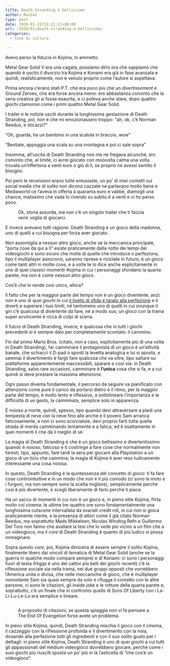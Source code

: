 ```yaml
---
title: Death Stranding è bellissimo
author: Raibaz
type: post
date: 2020-01-15T13:21:17+00:00
url: /2020/01/death-stranding-e-bellissimo/
categories:
  - Cose di cultura

---
```

Avevo perso la fiducia in Kojima, lo ammetto.

Metal Gear Solid V era una cagata, possiamo dirlo ora che sappiamo che quando è uscito il divorzio tra Kojima e Konami era già in fase avanzata e quindi, realisticamente, non è venuto proprio come l&#8217;autore si aspettava.

Prima ancora c&#8217;erano stati P.T. che era poco più che un _divertissement_ e Ground Zeroes, che era forse ancora meno: ero abbastanza convinto che la vena creativa gli si fosse esaurita, e ci poteva anche stare, dopo quattro giochi clamorosi come i primi quattro Metal Gear Solid.

I trailer e le notizie usciti durante la lunghissima gestazione di Death Stranding, poi, non è che mi emozionassero troppo: &#8220;ah, ok, c&#8217;è Norman Reedus, e sticazzi?&#8221; 

&#8220;Oh, guarda, ha un bambino in una scatola in braccio, wow&#8221;

&#8220;Bestiale, appoggia una scala su una montagna e poi ci sale sopra&#8221;

Insomma, all&#8217;uscita di Death Stranding non me ne fregava alcunché, ero convinto che, al limite, ci avrei giocato con moooolta calma una volta trovata un&#8217;offertona a venti euro o giù di lì, se proprio ne avessi sentito il bisogno.

Poi però le recensioni erano tutte entusiaste, un po&#8217; di miei contatti sui social media che di solito non dicono cazzate ne parlavano molto bene e Mediaworld ce l&#8217;aveva in offerta a quaranta euro e vabbè, diamogli una chance, malissimo che vada lo rivendo su subito.it a venti e ci ho perso poco.<figure class="wp-block-embed-youtube wp-block-embed is-type-video is-provider-youtube wp-embed-aspect-16-9 wp-has-aspect-ratio">

<div class="wp-block-embed__wrapper">
</div><figcaption>Ok, storia assurda, ma non c&#8217;è un singolo trailer che ti faccia venir voglia di giocarci.</figcaption></figure> 

E invece avevano tutti ragione: Death Stranding è un gioco della madonna, uno di quelli a cui bisogna per forza aver giocato.

Non assomiglia a nessun altro gioco, anche se la meccanica principale, &#8220;porta cose da qui a lì&#8221; esiste praticamente dalla notte dei tempi dei videogiochi e sono sicuro che molte di quelle che introduce o perfeziona, tipo il multiplayer asincrono, saranno riprese e riciclate in futuro; è un gioco come tanti altri in molte cose, e a volte te lo dice anche esplicitamente in uno di quei classici momenti-Kojima in cui i personaggi sfondano la quarta parete, ma non è come nessun altro gioco.

Cos&#8217;è che lo rende così unico, allora?

Il fatto che per la maggior parte del tempo non è un gioco divertente, anzi: non è uno di quei giochi in cui [il livello di sfida è tarato alla perfezione][1] e ti diverti a superare i tuoi limiti, né tantomeno uno di quelli in cui ovunque ti giri c&#8217;è qualcosa di divertente da fare, né a modo suo, un gioco con la trama super avvincente e ricca di colpi di scena.

Il fulcro di Death Stranding, invece, è qualcosa che in tutti i giochi precedenti si è sempre dato per completamente scontato: il cammino.

Fin dal primo Mario Bros. (citato, non a caso, esplicitamente più di una volta in Death Stranding), far camminare il protagonista di un gioco è un&#8217;attività banale, che schiacci il D-pad o sposti la levetta analogica e lui si sposta, e semmai il divertimento è fargli fare qualcosa che va oltre, tipo saltare su piattaforme apparentemente inaccessibili, sparare e così via: in Death Stranding, salvo rare occasioni, camminare è **l&#8217;unica** cosa che si fa, e a cui quindi si deve prestare la massima attenzione.

Ogni passo diventa fondamentale, il percorso da seguire va pianificato con attenzione come pure il carico da portarsi dietro e il ritmo, per la maggior parte del tempo, è molto lento e riflessivo, a sottolineare l&#8217;importanza e la difficoltà di un gesto, la camminata, semplice solo in apparenza.

È noioso a morte, quindi, spesso, tipo quando devi attraversare a piedi una tempesta di neve con la neve fino alle anche e il povero Sam arranca faticosamente, e non ci sono scorciatoie, devi proprio farti tutta quella strada di merda camminando lentamente e a fatica, ed è esattamente in quei momenti lì che dà il meglio di sè.

La magia di Death Stranding è che è un gioco bellissimo e divertentissimo quando è noioso, faticoso e ti costringe a fare cose che normalmente non faresti, tipo, appunto, fare tardi la sera per giocare alla Playstation a un gioco di un tizio che cammina; la magia di Kojima è aver reso ludicamente interessante una cosa noiosa.

In questo, Death Stranding è la quintessenza del concetto di _gioco_: ti fa fare cose controintuitive e in un modo che non è il più comodo (ci sono le moto e i furgoni, ma non sempre sono la scelta migliore), semplicemente perché così è più divertente, e scegli liberamente di farlo perché ti piace.

Ha un sacco di momenti in cui non è un gioco e, in pieno stile Kojima, flirta molto col cinema: le ultime tre-quattro ore sono fondamentalmente una lunghissima cutscene intervallata da svariati credit roll, in cui non si gioca praticamente niente, e la presenza di attori come il già citato Norman Reedus, ma soprattutto Mads Mikkelsen, Nicolas Winding Refn e Guillermo Del Toro non fanno che avallare la tesi che lo vede più vicino a un film che a un videogioco, ma il _core_ di Death Stranding è quanto di più ludico si possa immaginare.

Sopra questo _core_, poi, Kojima dimostra di essere sempre il solito Kojima, finalmente libero dai vincoli di tematica di Metal Gear Solid (anche se la guerra in qualche modo compare sempre) e di Konami: ci sono i personaggi fuori di testa (Higgs è uno dei cattivi più belli dei giochi recenti) c&#8217;è la riflessione sociale sia nella trama, nei due gruppi opposti che vorrebbero l&#8217;America unita o divisa, che nelle meccaniche di gioco, che è multiplayer nonostante Sam sia quasi sempre da solo e rifugga il contatto con le altre persone, ci sono le citazioni, gli inside joke e le rotture della quarta parete e, soprattutto, c&#8217;è un finale che in confronto quello di Sons Of Liberty con i La-Li-Lu-Le-Lo era semplice e lineare.<figure class="wp-block-image size-large">

<img src="https://www.raibaz.it/wp-content/uploads/2020/01/DEATH_STRANDING_20191125223901-1024x576.jpg" alt="" class="wp-image-338" srcset="https://www.raibaz.it/wp-content/uploads/2020/01/DEATH_STRANDING_20191125223901-1024x576.jpg 1024w, https://www.raibaz.it/wp-content/uploads/2020/01/DEATH_STRANDING_20191125223901-300x169.jpg 300w, https://www.raibaz.it/wp-content/uploads/2020/01/DEATH_STRANDING_20191125223901-768x432.jpg 768w, https://www.raibaz.it/wp-content/uploads/2020/01/DEATH_STRANDING_20191125223901.jpg 1280w" sizes="(max-width: 1024px) 100vw, 1024px" /> <figcaption>A proposito di citazioni, se questa spiaggia non vi fa pensare a The End Of Evangelion forse avete un problema.</figcaption></figure> 

In pieno stile Kojima, quindi, Death Stranding mischia il gioco con il cinema, il cazzeggio con la riflessione profonda e il divertimento con la noia, dosando alla perfezione tutti gli ingredienti e con il suo solito gusto per i dettagli: in pieno stile Kojima, Death Stranding è uno di quei giochi a cui tutti gli appassionati del medium videogioco dovrebbero giocare, perché come i suoi giochi più riusciti sposta un po&#8217; più in là l&#8217;asticella di &#8220;che cos&#8217;è un videogioco&#8221;.

 [1]: https://www.raibaz.it/2019/04/hollow-knight-e-un-fottuto-capolavoro/